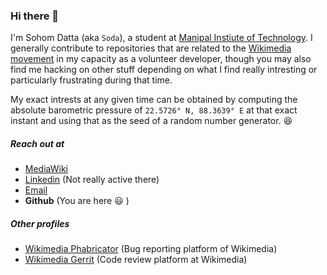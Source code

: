 ### Hi there 👋

I'm Sohom Datta (aka `Soda`), a student at [Manipal Instiute of Technology](https://en.wikipedia.org/wiki/Manipal_Institute_of_Technology). I generally contribute to repositories that are related to the [Wikimedia movement](https://en.wikipedia.org/wiki/Wikimedia) in my capacity as a volunteer developer, though you may also find me hacking on other stuff depending on what I find really intresting or particularly frustrating during that time.

My exact intrests at any given time can be obtained by computing the absolute barometric pressure of `22.5726° N, 88.3639° E` at that exact instant and using that as the seed of a random number generator. :laughing:

##### Reach out at
- [MediaWiki](https://mediawiki.org/wiki/User:Sohom_data)
- [Linkedin](https://www.linkedin.com/in/sohom-datta-b41b01193/) (Not really active there)
- [Email](mailto:sohom.datta@learner.manpal.edu)
- **Github** (You are here :smiley: ) 

##### Other profiles
- [Wikimedia Phabricator](https://phabricator.wikimedia.org/p/Soda/) (Bug reporting platform of Wikimedia)
- [Wikimedia Gerrit](https://gerrit.wikimedia.org/r/q/owner:sohom.datta%2540learner.manipal.edu) (Code review platform at Wikimedia)
